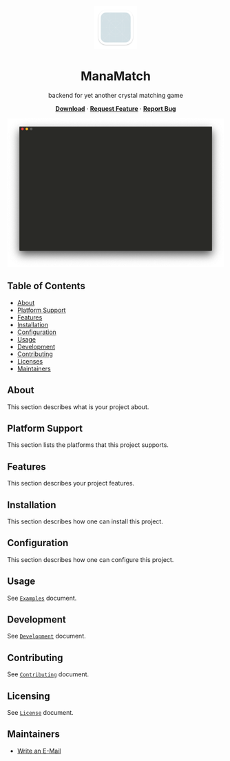 <h1 align="center"><img width="100" src="assets/icon.png" /></h1>
<h1 align="center">ManaMatch</h1>
<p align="center">backend for yet another crystal matching game</p>
<p align="center">
    <a href="releases/latest"><b>Download</b></a>
    · <a target="_blank" href="issues/new?assignees=&labels=Feature+Request&template=feature_request.md&title="><b>Request Feature</b></a>
    · <a target="_blank" href="issues/new?assignees=&labels=Bug&template=bug_report.md&title=%5BBug%5D"><b>Report Bug</b></a>
</p>

![screenshot](assets/screenshot.png)

## Table of Contents

- [About](#about)
- [Platform Support](#platform-support)
- [Features](#features)
- [Installation](#installation)
- [Configuration](#configuration)
- [Usage](#usage)
- [Development](#development)
- [Contributing](#contributing)
- [Licenses](#licenses)
- [Maintainers](#maintainers)

## About

This section describes what is your project about.

## Platform Support

This section lists the platforms that this project supports.

## Features

This section describes your project features.

## Installation

This section describes how one can install this project.

## Configuration

This section describes how one can configure this project.

## Usage

See [`Examples`](examples/README.md) document.

## Development

See [`Development`](doc/DEVELOPMENT.md) document.

## Contributing

See [`Contributing`](docs/CONTRIBUTING.md) document.

## Licensing

See [`License`](LICENSE.md) document.

## Maintainers

- [Write an E-Mail](mailto:onoriofelipe7@gmail.com)
